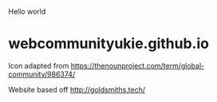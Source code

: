 Hello world

# webcommunityukie.github.io

Icon adapted from https://thenounproject.com/term/global-community/986374/

Website based off http://goldsmiths.tech/ 
